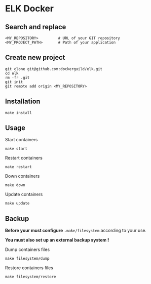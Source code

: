 # ELK Docker

## Search and replace

    <MY_REPOSITORY>         # URL of your GIT repository
    <MY_PROJECT_PATH>       # Path of your application

## Create new project

    git clone git@github.com:dockerguild/elk.git
    cd elk
    rm -fr .git
    git init
    git remote add origin <MY_REPOSITORY>

## Installation

    make install

## Usage

Start containers

    make start

Restart containers

    make restart

Down containers

    make down

Update containers

    make update

## Backup

**Before your must configure** `.make/filesystem` according to your use.

**You must also set up an external backup system !**

Dump containers files

    make filesystem/dump

Restore containers files

    make filesystem/restore
